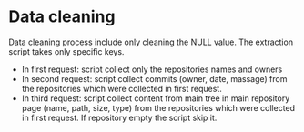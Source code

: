 # Data cleaning

Data cleaning process include only cleaning the NULL value.
The extraction script takes only specific keys.
- In first request: script collect only the repositories names and owners
- In second request: script collect commits (owner, date, massage) from the repositories which were collected in first request.
- In third request: script collect content from main tree in main repository page (name, path, size, type) from the repositories which were collected in first request.
If repository empty the script skip it.
